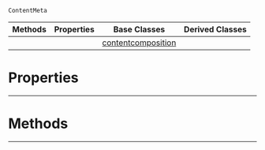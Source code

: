  `ContentMeta`

|Methods|Properties|Base Classes|Derived Classes|
|---|---|---|---|
| | |[contentcomposition](https://plasmaengine.github.io/PlasmaDocs/Plasma1/C++/code_reference/class_reference/contentcomposition.markdown)| |


 #  Properties


---  
 #  Methods


---  
 

 